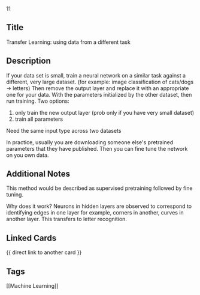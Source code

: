 11

## Title
Transfer Learning: using data from a different task

## Description
If your data set is small, train a neural network on a similar task against 
a different, very large dataset.
(for example: image classification of cats/dogs -> letters)
Then remove the output layer and replace it with an appropriate one for your
data.
With the parameters initialized by the other dataset, then run training. 
Two options:
1. only train the new output layer (prob only if you have very small dataset)
2. train all parameters 

Need the same input type across two datasets

In practice, usually you are downloading someone else's pretrained parameters
that they have published. Then you can fine tune the network on you own data.

## Additional Notes
This method would be described as supervised pretraining followed by fine 
tuning.

Why does it work? 
Neurons in hidden layers are observed to correspond to identifying edges in 
one layer for example, corners in another, curves in another layer.
This transfers to letter recognition.

## Linked Cards
{{ direct link to another card }}

## Tags
[[Machine Learning]] 
